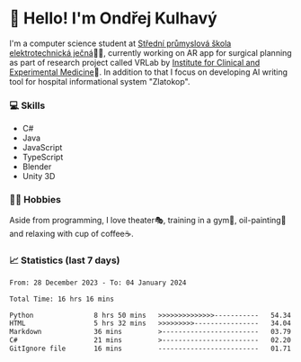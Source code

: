 # 👋 Hello! I'm Ondřej Kulhavý

I'm a computer science student at [Střední průmyslová škola elektrotechnická ječná](https://www.spsejecna.cz/)👨‍🎓, currently working on AR app for surgical planning as part of research project called VRLab by [Institute for Clinical and Experimental Medicine](https://www.ikem.cz/en/)🏥.
In addition to that I focus on developing AI writing tool for hospital informational system "Zlatokop".

### 💻 Skills
- C#
- Java
- JavaScript
- TypeScript
- Blender
- Unity 3D

### 🏋️‍♂️ Hobbies

Aside from programming, I love theater🎭, training in a gym💪, oil-painting🎨 and relaxing with cup of coffee☕.
### 📈 Statistics (last 7 days)
<!--START_SECTION:waka-->

```txt
From: 28 December 2023 - To: 04 January 2024

Total Time: 16 hrs 16 mins

Python               8 hrs 50 mins   >>>>>>>>>>>>>>-----------   54.34 %
HTML                 5 hrs 32 mins   >>>>>>>>>----------------   34.04 %
Markdown             36 mins         >------------------------   03.79 %
C#                   21 mins         >------------------------   02.20 %
GitIgnore file       16 mins         -------------------------   01.71 %
```

<!--END_SECTION:waka-->



